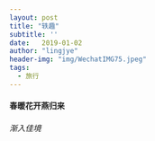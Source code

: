 ```yaml
---
layout: post
title: "轶趣"
subtitle: ''
date:	2019-01-02
author: "lingjye"
header-img: "img/WechatIMG75.jpeg"
tags:
  - 旅行
---
```


#### 春暖花开燕归来

###### 渐入佳境
